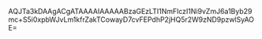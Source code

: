 AQJTa3kDAAgACgATAAAAIAAAAABzaGEzLTI1NmFlczI1Ni9vZmJ6a1Byb29mc+S5i0xpbWJvLm1kfrZakTCowayD7cvFEPdhP2jHQ5r2W9zND9pzwlSyAOE=